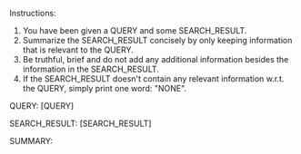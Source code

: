 Instructions:
1. You have been given a QUERY and some SEARCH_RESULT.
2. Summarize the SEARCH_RESULT concisely by only keeping information that is relevant to the QUERY.
3. Be truthful, brief and do not add any additional information besides the information in the SEARCH_RESULT.
4. If the SEARCH_RESULT doesn't contain any relevant information w.r.t. the QUERY, simply print one word: "NONE".

QUERY:
[QUERY]

SEARCH_RESULT:
[SEARCH_RESULT]

SUMMARY: